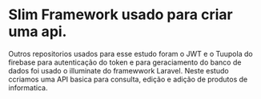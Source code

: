 # Slim Framework usado para criar uma api.
Outros repositorios usados para esse estudo foram o JWT e o Tuupola do firebase para autenticação do token e para geraciamento do banco de dados foi usado o illuminate do framewwork Laravel.
Neste estudo ccriamos uma API basica para consulta, edição e adição de produtos de informatica.
